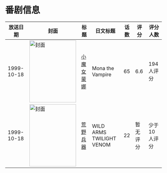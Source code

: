 # 番剧信息

|放送日期|封面|标题|日文标题|话数|评分|评分人数|
|---|---|---|---|---|---|---|
|1999-10-18|<img src="//lain.bgm.tv/pic/cover/c/d5/0e/46875_eTzNC.jpg" alt="封面" style="width:150px;height:200px;object-fit:cover;">|[小魔女蒙娜](https://bangumi.tv/subject/46875)|Mona the Vampire|65|6.6|194人评分|
|1999-10-18|<img src="//lain.bgm.tv/pic/cover/c/79/d6/98866_thq9q.jpg" alt="封面" style="width:150px;height:200px;object-fit:cover;">|[荒野兵器](https://bangumi.tv/subject/98866)|WILD ARMS TWILIGHT VENOM|22|暂无评分|少于10人评分|
